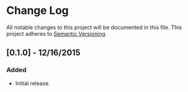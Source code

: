 # Change Log
All notable changes to this project will be documented in this file.
This project adheres to [Semantic Versioning](http://semver.org/).

## [0.1.0] - 12/16/2015
### Added
- Initial release.
